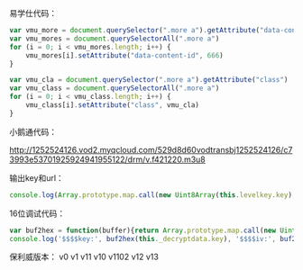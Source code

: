 易学仕代码：

```javascript
var vmu_more = document.querySelector(".more a").getAttribute("data-content-id")
var vmu_mores = document.querySelectorAll(".more a")
for (i = 0; i < vmu_mores.length; i++) {
	vmu_mores[i].setAttribute("data-content-id", 666)
}

var vmu_cla = document.querySelector(".more a").getAttribute("class")
var vmu_class = document.querySelectorAll(".more a")
for (i = 0; i < vmu_class.length; i++) {
	vmu_class[i].setAttribute("class", vmu_cla)
}
```



小鹅通代码：

http://1252524126.vod2.myqcloud.com/529d8d60vodtransbj1252524126/c73993e53701925924941955122/drm/v.f421220.m3u8



输出key和url：

```javascript
console.log(Array.prototype.map.call(new Uint8Array(this.levelkey.key),x=>('00'+x.toString(16)).slice(-2)).join(''))|| console.log(this.levelkey.baseuri) ||
```



16位调试代码：

```javascript
var buf2hex = function(buffer){return Array.prototype.map.call(new Uint8Array(buffer),x=>('00'+x.toString(16)).slice(-2)).join('');}
console.log('$$$$key:', buf2hex(this._decryptdata.key), '$$$$iv:', buf2hex(this._decryptdata.iv))
```





保利威版本：
v0
v1
v11
v10
v1102
v12
v13